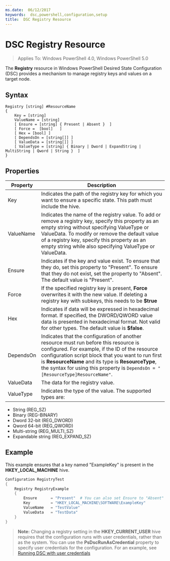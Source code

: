 ```yaml
---
ms.date:  06/12/2017
keywords:  dsc,powershell,configuration,setup
title:  DSC Registry Resource
---
```


# DSC Registry Resource

> Applies To: Windows PowerShell 4.0, Windows PowerShell 5.0

The **Registry** resource in Windows PowerShell Desired State Configuration (DSC) provides a mechanism to manage registry keys and values on a target node.

## Syntax

```
Registry [string] #ResourceName
{
    Key = [string]
    ValueName = [string]
    [ Ensure = [string] { Present | Absent }  ]
    [ Force =  [bool]   ]
    [ Hex = [bool] ]
    [ DependsOn = [string[]] ]
    [ ValueData = [string[]] ]
    [ ValueType = [string] { Binary | Dword | ExpandString | MultiString | Qword | String }  ]
}
```

## Properties
|  Property  |  Description   |
|---|---|
| Key| Indicates the path of the registry key for which you want to ensure a specific state. This path must include the hive.|
| ValueName| Indicates the name of the registry value. To add or remove a registry key, specify this property as an empty string without specifying ValueType or ValueData. To modify or remove the default value of a registry key, specify this property as an empty string while also specifying ValueType or ValueData.|
| Ensure| Indicates if the key and value exist. To ensure that they do, set this property to "Present". To ensure that they do not exist, set the property to "Absent". The default value is "Present".|
| Force| If the specified registry key is present, __Force__ overwrites it with the new value. If deleting a registry key with subkeys, this needs to be __$true__|
| Hex| Indicates if data will be expressed in hexadecimal format. If specified, the DWORD/QWORD value data is presented in hexadecimal format. Not valid for other types. The default value is __$false__.|
| DependsOn| Indicates that the configuration of another resource must run before this resource is configured. For example, if the ID of the resource configuration script block that you want to run first is __ResourceName__ and its type is __ResourceType__, the syntax for using this property is `DependsOn = "[ResourceType]ResourceName"`.|
| ValueData| The data for the registry value.|
| ValueType| Indicates the type of the value. The supported types are:
<ul><li>String (REG_SZ)</li>


<li>Binary (REG-BINARY)</li>


<li>Dword 32-bit (REG_DWORD)</li>


<li>Qword 64-bit (REG_QWORD)</li>


<li>Multi-string (REG_MULTI_SZ)</li>


<li>Expandable string (REG_EXPAND_SZ)</li></ul>

## Example
This example ensures that a key named "ExampleKey" is present in the **HKEY\_LOCAL\_MACHINE** hive.
```powershell
Configuration RegistryTest
{
    Registry RegistryExample
    {
        Ensure      = "Present"  # You can also set Ensure to "Absent"
        Key         = "HKEY_LOCAL_MACHINE\SOFTWARE\ExampleKey"
        ValueName   = "TestValue"
        ValueData   = "TestData"
    }
}
```

>**Note:** Changing a registry setting in the **HKEY\_CURRENT\_USER** hive requires that the configuration runs with user credentials, rather than as the system.
>You can use the **PsDscRunAsCredential** property to specify user credentials for the configuration. For an example, see [Running DSC with user credentials](runAsUser.md)
